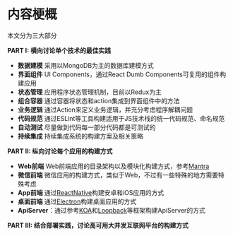 # 内容梗概

本文分为三大部分

**PART I: 横向讨论单个技术的最佳实践**

* **数据建模** 采用以MongoDB为主的数据库建模方式
* **界面组件** UI Components，通过React Dumb Components可复用的组件构建应用
* **状态管理** 应用程序状态管理机制，目前以Redux为主
* **组合容器** 通过容器将状态和action集成到界面组件中的方法
* **业务逻辑** 通过Action来定义业务逻辑，并充分考虑程序解耦问题
* **代码规范** 通过ESLint等工具构建适用于JS技术栈的统一代码规范、命名规范
* **自动测试** 尽量做到代码每一部分代码都是可测试的
* **持续集成** 持续集成系统的构建方案及相关策略

**PART II: 纵向讨论每个应用的构建方式**

* **Web前端** Web前端应用的目录架构以及模块化构建方式，参考[Mantra](https://kadirahq.github.io/mantra/)
* **微信前端** 微信应用的构建方式，类似于Web，不过有一些特殊的地方需要特殊考虑
* **App前端** 通过[ReactNative](http://facebook.github.io/react-native/)构建安卓和iOS应用的方式
* **桌面前端** 通过[Electron](http://electron.atom.io/)构建桌面应用的方式
* **ApiServer**：通过参考[KOA](http://koajs.com/)和[Loopback](http://loopback.io/)等框架构建ApiServer的方式


**PART III: 结合部署实践，讨论高可用大并发互联网平台的构建方式**
